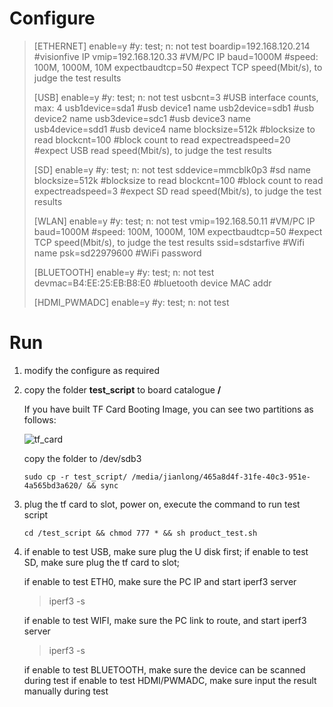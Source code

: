 # Configure



> [ETHERNET]
> enable=y									#y: test; n: not test
> boardip=192.168.120.214	  #visionfive IP
> vmip=192.168.120.33		     #VM/PC IP
> baud=1000M				            #speed: 100M, 1000M, 10M
> expectbaudtcp=50		          #expect TCP speed(Mbit/s), to judge the test results
>
> [USB]
> enable=y				                   #y: test; n: not test
> usbcnt=3				                   #USB interface counts, max: 4
> usb1device=sda1			         #usb device1 name
> usb2device=sdb1			        #usb device2 name
> usb3device=sdc1			         #usb device3 name
> usb4device=sdd1			        #usb device4 name
> blocksize=512k			             #blocksize to read
> blockcnt=100			                 #block count to read
> expectreadspeed=20		       #expect USB read speed(Mbit/s), to judge the test results
>
> [SD]
> enable=y				                   #y: test; n: not test
> sddevice=mmcblk0p3		    #sd name
> blocksize=512k			            #blocksize to read
> blockcnt=100			                #block count to read
> expectreadspeed=3		         #expect SD read speed(Mbit/s), to judge the test results
>
> [WLAN]
> enable=y				                   #y: test; n: not test
> vmip=192.168.50.11		       #VM/PC IP
> baud=1000M				           #speed: 100M, 1000M, 10M
> expectbaudtcp=50		         #expect TCP speed(Mbit/s), to judge the test results
> ssid=sdstarfive			            #Wifi name
> psk=sd22979600			        #WiFi password
>
> [BLUETOOTH]
> enable=y				                    #y: test; n: not test
> devmac=B4:EE:25:EB:B8:E0    #bluetooth device MAC addr
>
> [HDMI_PWMADC]
> enable=y					                 #y: test; n: not test



# Run

1. modify the configure as required

2. copy the folder **test_script** to board catalogue **/**

   If you have built TF Card Booting Image, you can see two partitions as follows:

   ![tf_card](D:\work\VisionFive\20211116_product_test\image\tf_card.png)

   

   copy the folder to /dev/sdb3

   ```
   sudo cp -r test_script/ /media/jianlong/465a8d4f-31fe-40c3-951e-4a565bd3a620/ && sync
   ```

3. plug the tf card to slot,  power on, execute the command to run test script

   ```
   cd /test_script && chmod 777 * && sh product_test.sh
   ```

4. if enable to test USB, make sure plug the U disk first;
   if enable to test SD, make sure plug the tf card to slot;
   
   if enable to test ETH0, make sure the PC IP and start iperf3 server
   
   > iperf3 -s
   
   if enable to test WIFI, make sure the PC link to route, and start iperf3 server
   
   > iperf3 -s
   
   if enable to test BLUETOOTH, make sure the device can be scanned during test
   if enable to test HDMI/PWMADC, make sure input the result manually during test



